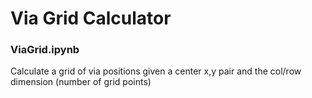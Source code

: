 # Via Grid Calculator

### ViaGrid.ipynb
Calculate a grid of via positions given a center x,y pair and the col/row dimension (number of grid points)